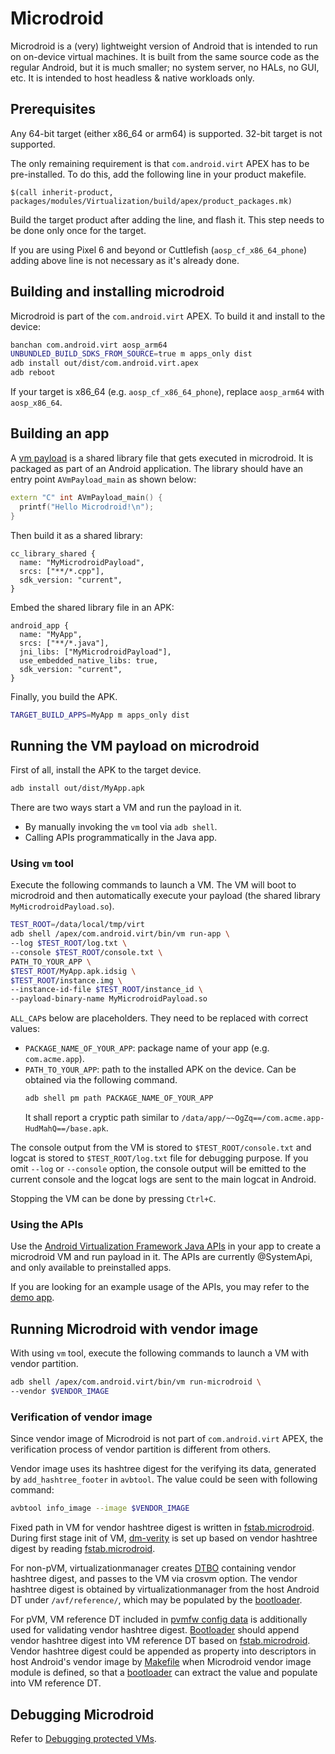 # Microdroid

Microdroid is a (very) lightweight version of Android that is intended to run on
on-device virtual machines. It is built from the same source code as the regular
Android, but it is much smaller; no system server, no HALs, no GUI, etc. It is
intended to host headless & native workloads only.

## Prerequisites

Any 64-bit target (either x86\_64 or arm64) is supported. 32-bit target is not
supported.

The only remaining requirement is that `com.android.virt` APEX has to be
pre-installed. To do this, add the following line in your product makefile.

```make
$(call inherit-product, packages/modules/Virtualization/build/apex/product_packages.mk)
```

Build the target product after adding the line, and flash it. This step needs
to be done only once for the target.

If you are using Pixel 6 and beyond or Cuttlefish (`aosp_cf_x86_64_phone`)
adding above line is not necessary as it's already done.

## Building and installing microdroid

Microdroid is part of the `com.android.virt` APEX. To build it and install to
the device:

```sh
banchan com.android.virt aosp_arm64
UNBUNDLED_BUILD_SDKS_FROM_SOURCE=true m apps_only dist
adb install out/dist/com.android.virt.apex
adb reboot
```

If your target is x86\_64 (e.g. `aosp_cf_x86_64_phone`), replace `aosp_arm64`
with `aosp_x86_64`.

## Building an app

A [vm
payload](https://android.googlesource.com/platform/packages/modules/Virtualization/+/refs/heads/main/vm_payload/)
is a shared library file that gets executed in microdroid. It is packaged as
part of an Android application.  The library should have an entry point
`AVmPayload_main` as shown below:

```C++
extern "C" int AVmPayload_main() {
  printf("Hello Microdroid!\n");
}
```

Then build it as a shared library:

```
cc_library_shared {
  name: "MyMicrodroidPayload",
  srcs: ["**/*.cpp"],
  sdk_version: "current",
}
```

Embed the shared library file in an APK:

```
android_app {
  name: "MyApp",
  srcs: ["**/*.java"],
  jni_libs: ["MyMicrodroidPayload"],
  use_embedded_native_libs: true,
  sdk_version: "current",
}
```

Finally, you build the APK.

```sh
TARGET_BUILD_APPS=MyApp m apps_only dist
```

## Running the VM payload on microdroid

First of all, install the APK to the target device.

```sh
adb install out/dist/MyApp.apk
```

There are two ways start a VM and run the payload in it.

* By manually invoking the `vm` tool via `adb shell`.
* Calling APIs programmatically in the Java app.

### Using `vm` tool

Execute the following commands to launch a VM. The VM will boot to microdroid
and then automatically execute your payload (the shared library
`MyMicrodroidPayload.so`).

```sh
TEST_ROOT=/data/local/tmp/virt
adb shell /apex/com.android.virt/bin/vm run-app \
--log $TEST_ROOT/log.txt \
--console $TEST_ROOT/console.txt \
PATH_TO_YOUR_APP \
$TEST_ROOT/MyApp.apk.idsig \
$TEST_ROOT/instance.img \
--instance-id-file $TEST_ROOT/instance_id \
--payload-binary-name MyMicrodroidPayload.so
```

`ALL_CAP`s below are placeholders. They need to be replaced with correct
values:

* `PACKAGE_NAME_OF_YOUR_APP`: package name of your app (e.g. `com.acme.app`).
* `PATH_TO_YOUR_APP`: path to the installed APK on the device. Can be obtained
  via the following command.
  ```sh
  adb shell pm path PACKAGE_NAME_OF_YOUR_APP
  ```
  It shall report a cryptic path similar to `/data/app/~~OgZq==/com.acme.app-HudMahQ==/base.apk`.

The console output from the VM is stored to `$TEST_ROOT/console.txt` and logcat
is stored to `$TEST_ROOT/log.txt` file for debugging purpose. If you omit
`--log` or `--console` option, the console output will be emitted to the
current console and the logcat logs are sent to the main logcat in Android.

Stopping the VM can be done by pressing `Ctrl+C`.

### Using the APIs

Use the [Android Virtualization Framework Java
APIs](https://android.googlesource.com/platform/packages/modules/Virtualization/+/refs/heads/main/java/framework/README.md)
in your app to create a microdroid VM and run payload in it. The APIs are currently
@SystemApi, and only available to preinstalled apps.

If you are looking for an example usage of the APIs, you may refer to the [demo
app](https://android.googlesource.com/platform/packages/modules/Virtualization/+/refs/heads/main/android/MicrodroidDemoApp/).


## Running Microdroid with vendor image

With using `vm` tool, execute the following commands to launch a VM with vendor
partition.

```sh
adb shell /apex/com.android.virt/bin/vm run-microdroid \
--vendor $VENDOR_IMAGE
```

### Verification of vendor image

Since vendor image of Microdroid is not part of `com.android.virt` APEX, the
verification process of vendor partition is different from others.

Vendor image uses its hashtree digest for the verifying its data, generated
by `add_hashtree_footer` in `avbtool`. The value could be seen with following
command:

```sh
avbtool info_image --image $VENDOR_IMAGE
```

Fixed path in VM for vendor hashtree digest is written in [fstab.microdroid].
During first stage init of VM, [dm-verity] is set up based on vendor hashtree
digest by reading [fstab.microdroid].

For non-pVM, virtualizationmanager creates [DTBO] containing vendor hashtree
digest, and passes to the VM via crosvm option. The vendor hashtree digest is
obtained by virtualizationmanager from the host Android DT under
`/avf/reference/`, which may be populated by the [bootloader].

For pVM, VM reference DT included in [pvmfw config data] is additionally used
for validating vendor hashtree digest. [Bootloader][bootloader] should append
vendor hashtree digest into VM reference DT based on [fstab.microdroid]. Vendor
hashtree digest could be appended as property into descriptors in host Android's
vendor image by [Makefile] when Microdroid vendor image module is defined, so
that a [bootloader] can extract the value and populate into VM reference DT.

[fstab.microdroid]: fstab.microdroid
[dm-verity]: https://source.android.com/docs/security/features/verifiedboot/dm-verity
[DTBO]: https://android.googlesource.com/platform/external/dtc/+/refs/heads/main/Documentation/dt-object-internal.txt
[pvmfw config data]: ../pvmfw/README.md#configuration-data-format
[bootloader]: https://source.android.com/docs/core/architecture/bootloader
[Makefile]: https://cs.android.com/android/platform/superproject/main/+/main:build/make/core/Makefile

## Debugging Microdroid

Refer to [Debugging protected VMs](../docs/debug/README.md).
